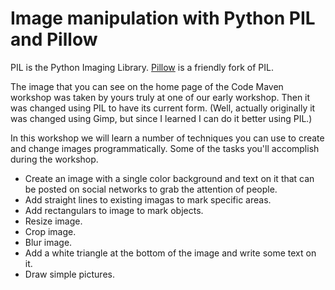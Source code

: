 # Image manipulation with Python PIL and Pillow

PIL is the Python Imaging Library. [Pillow](https://pillow.readthedocs.io/en/stable/) is a friendly fork of PIL.

The image that you can see on the home page of the Code Maven workshop was taken by yours truly at one of our early
workshop. Then it was changed using PIL to have its current form.
(Well, actually originally it was changed using Gimp, but since I learned I can do it better using PIL.)

In this workshop we will learn a number of techniques you can use to create and change images programmatically.
Some of the tasks you'll accomplish during the workshop.

* Create an image with a single color background and text on it that can be posted on social networks to grab the
  attention of people.
* Add straight lines to existing imagas to mark specific areas.
* Add rectangulars to image to mark objects.
* Resize image.
* Crop image.
* Blur image.
* Add a white triangle at the bottom of the image and write some text on it.
* Draw simple pictures.


<link href="/workshops.css" rel="stylesheet">
<script src="/workshops.js"></script>

